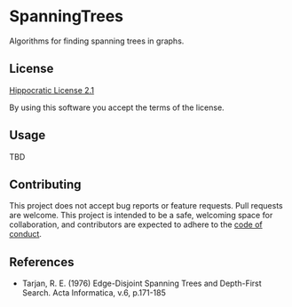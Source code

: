 # SpanningTrees

Algorithms for finding spanning trees in graphs.

## License

[Hippocratic License 2.1](LICENSE.txt)

By using this software you accept the terms of the license.

## Usage

TBD

## Contributing

This project does not accept bug reports or feature requests. Pull requests are
welcome. This project is intended to be a safe, welcoming space for
collaboration, and contributors are expected to adhere to the [code of
conduct](https://github.com/jaredbeck/spanning_trees/blob/main/CODE_OF_CONDUCT.md).

## References

- Tarjan, R. E. (1976) Edge-Disjoint Spanning Trees and Depth-First Search.
  Acta Informatica, v.6, p.171-185
